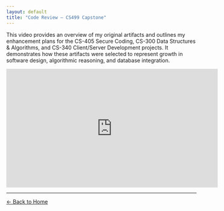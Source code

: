 ```yaml
---
layout: default
title: "Code Review – CS499 Capstone"
---
```


This video provides an overview of my original artifacts and outlines my enhancement plans for the CS-405 Secure Coding, CS-300 Data Structures & Algorithms, and CS-340 Client/Server Development projects. It demonstrates how these artifacts were selected to represent growth in software design, algorithmic reasoning, and database integration.

<iframe width="560" height="315"
  src="https://www.youtube.com/embed/vyEXcXTaBRE"
  title="CS499 Code Review"
  frameborder="0"
  allowfullscreen>
</iframe>

---

[← Back to Home](index.md)
